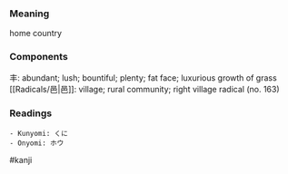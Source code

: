 ### Meaning

home country

### Components

丰: abundant; lush; bountiful; plenty; fat face; luxurious growth of grass [[Radicals/邑|邑]]: village; rural community; right village radical (no. 163)

### Readings

```
- Kunyomi: くに
- Onyomi: ホウ
```

#kanji